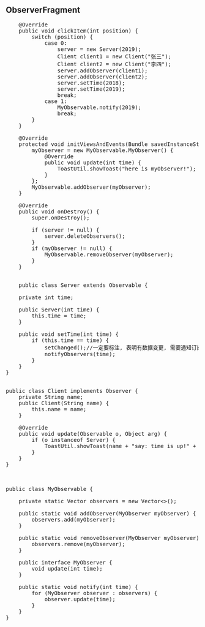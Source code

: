 ## ObserverFragment
<pre>
    @Override
    public void clickItem(int position) {
        switch (position) {
            case 0:
                server = new Server(2019);
                Client client1 = new Client("张三");
                Client client2 = new Client("李四");
                server.addObserver(client1);
                server.addObserver(client2);
                server.setTime(2018);
                server.setTime(2019);
                break;
            case 1:
                MyObservable.notify(2019);
                break;
        }
    }

    @Override
    protected void initViewsAndEvents(Bundle savedInstanceState) {
        myObserver = new MyObservable.MyObserver() {
            @Override
            public void update(int time) {
                ToastUtil.showToast("here is myObserver!");
            }
        };
        MyObservable.addObserver(myObserver);
    }

    @Override
    public void onDestroy() {
        super.onDestroy();

        if (server != null) {
            server.deleteObservers();
        }
        if (myObserver != null) {
            MyObservable.removeObserver(myObserver);
        }
    }


    public class Server extends Observable {

    private int time;

    public Server(int time) {
        this.time = time;
    }

    public void setTime(int time) {
        if (this.time == time) {
            setChanged();//一定要标注, 表明有数据变更, 需要通知订阅者
            notifyObservers(time);
        }
    }
}


public class Client implements Observer {
    private String name;
    public Client(String name) {
        this.name = name;
    }

    @Override
    public void update(Observable o, Object arg) {
        if (o instanceof Server) {
            ToastUtil.showToast(name + "say: time is up!" + arg);
        }
    }
}



public class MyObservable {

    private static Vector<MyObserver> observers = new Vector<>();

    public static void addObserver(MyObserver myObserver) {
        observers.add(myObserver);
    }

    public static void removeObserver(MyObserver myObserver) {
        observers.remove(myObserver);
    }

    public interface MyObserver {
        void update(int time);
    }

    public static void notify(int time) {
        for (MyObserver observer : observers) {
            observer.update(time);
        }
    }
}
</pre>